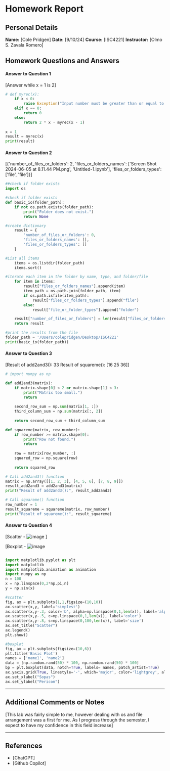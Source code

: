 # Homework Report

## Personal Details
**Name:** [Cole Pridgen]
**Date:** [9/10/24]
**Course:** [ISC4221]
**Instructor:** [Olmo S. Zavala Romero]

## Homework Questions and Answers

#### Answer to Question 1
[Answer while x = 1 is 2]

```python
# def myrec(x):
    if x < 0:
        raise Exception("Input number must be greater than or equal to 0.")
    elif x == 0:
        return 0
    else:
        return 2 * x - myrec(x - 1)
    
x = 1
result = myrec(x)
print(result)

```

#### Answer to Question 2
[{'number_of_files_or_folders': 2, 'files_or_folders_names': ['Screen Shot 2024-06-05 at 8.11.44 PM.png', 'Untitled-1.ipynb'], 'files_or_folders_types': ['file', 'file']}]

```python
##check if folder exists
import os

#check if folder exists
def basic_io(folder_path):
    if not os.path.exists(folder_path):
        print("Folder does not exist.")
        return None

#create dictionary
    result = {
        'number_of_files_or_folders': 0,
        'files_or_folders_names': [],
        'files_or_folders_types': []
    }

#List all items
    items = os.listdir(folder_path)
    items.sort()

#iterate each item in the folder by name, type, and folder/file
    for item in items:
        result["files_or_folders_names"].append(item)
        item_path = os.path.join(folder_path, item)
        if os.path.isfile(item_path):
            result["files_or_folders_types"].append("file")
        else:
            result["file_or_folder_types"].append("folder")

    result["number_of_files_or_folders"] = len(result["files_or_folders_names"])
    return result

#print the results from the file
folder_path = '/Users/colepridgen/Desktop/ISC4221'
print(basic_io(folder_path))
```

#### Answer to Question 3

[Result of add2and3(): 33
Result of squareme(): [16 25 36]]

```python
# import numpy as np

def add2and3(matrix):
    if matrix.shape[0] < 2 or matrix.shape[1] < 3:
        print("Matrix too small.")
        return
    
    second_row_sum = np.sum(matrix[1, :])
    third_column_sum = np.sum(matrix[:, 2])
    
    return second_row_sum + third_column_sum

def squareme(matrix, row_number):
    if row_number >= matrix.shape[0]:
        print("Row not found.")
        return
    
    row = matrix[row_number, :]
    squared_row = np.square(row)
    
    return squared_row

# Call add2and3() function
matrix = np.array([[1, 2, 3], [4, 5, 6], [7, 8, 9]])
result_add2and3 = add2and3(matrix)
print("Result of add2and3():", result_add2and3)

# Call squareme() function
row_number = 1
result_squareme = squareme(matrix, row_number)
print("Result of squareme():", result_squareme)

```

#### Answer to Question 4
[Scatter - ![image](https://github.com/user-attachments/assets/ee140d8f-9b7e-4c60-a884-934231f6151c)
]

[Boxplot - ![image](https://github.com/user-attachments/assets/bc282a15-ef33-4df9-9d08-76fe0eafb883)

```python

import matplotlib.pyplot as plt
import matplotlib
import matplotlib.animation as animation
import numpy as np
n = 100
x = np.linspace(0,2*np.pi,n)
y = np.sin(x)

#scatter
fig, ax = plt.subplots(1,1,figsize=(10,10))
ax.scatter(x,y, label='simplest')
ax.scatter(x,y-.3, color='b', alpha=np.linspace(0,1,len(x)), label='alpha')    # alpha
ax.scatter(x,y-.5, c=np.linspace(0,1,len(x)), label='color')                   # color
ax.scatter(x,y-.8, s=np.linspace(0,100,len(x)), label='size')                 # Size
ax.set_title("Scatter")
ax.legend()
plt.show()

#boxplot
fig, ax = plt.subplots(figsize=(10,6))
plt.title('Basic Plot')
names = ['name1', 'name2']
data = [np.random.rand(50) * 100, np.random.rand(50) * 100]
bp = plt.boxplot(data, notch=True, labels= names, patch_artist=True)
ax.yaxis.grid(True, linestyle='-', which='major', color='lightgrey', alpha=0.5)
ax.set_xlabel("Sopas")
ax.set_ylabel("Pericon")

```
---


## Additional Comments or Notes

[This lab was fairly simple to me, however dealing with os and file arrangement was a first for me. As I progress through the semester, I expect to have my confidence in this field increase]

---

## References 

- [ChatGPT]
- [Github Copilot]
